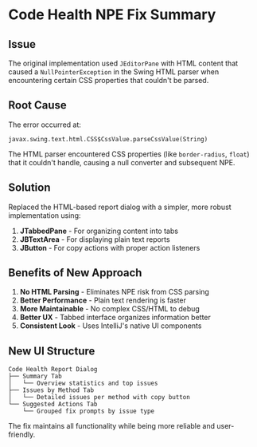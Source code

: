 # Code Health NPE Fix Summary

## Issue
The original implementation used `JEditorPane` with HTML content that caused a `NullPointerException` in the Swing HTML parser when encountering certain CSS properties that couldn't be parsed.

## Root Cause
The error occurred at:
```
javax.swing.text.html.CSS$CssValue.parseCssValue(String)
```
The HTML parser encountered CSS properties (like `border-radius`, `float`) that it couldn't handle, causing a null converter and subsequent NPE.

## Solution
Replaced the HTML-based report dialog with a simpler, more robust implementation using:

1. **JTabbedPane** - For organizing content into tabs
2. **JBTextArea** - For displaying plain text reports
3. **JButton** - For copy actions with proper action listeners

## Benefits of New Approach

1. **No HTML Parsing** - Eliminates NPE risk from CSS parsing
2. **Better Performance** - Plain text rendering is faster
3. **More Maintainable** - No complex CSS/HTML to debug
4. **Better UX** - Tabbed interface organizes information better
5. **Consistent Look** - Uses IntelliJ's native UI components

## New UI Structure

```
Code Health Report Dialog
├── Summary Tab
│   └── Overview statistics and top issues
├── Issues by Method Tab
│   └── Detailed issues per method with copy button
└── Suggested Actions Tab
    └── Grouped fix prompts by issue type
```

The fix maintains all functionality while being more reliable and user-friendly.
